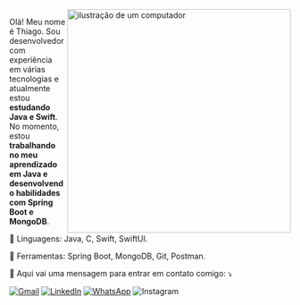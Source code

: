 <img src="https://raw.githubusercontent.com/MicaelliMedeiros/micaellimedeiros/master/image/computer-illustration.png" alt="ilustração de um computador" min-width="400px" max-width="400px" width="400px" align="right">

<p align="left"> 
  Olá! Meu nome é Thiago. Sou desenvolvedor com experiência em várias tecnologias e atualmente estou <strong>estudando Java e Swift</strong>.<br>
  No momento, estou <strong>trabalhando no meu aprendizado em Java e desenvolvendo habilidades com Spring Boot e MongoDB</strong>.
</p>

<p align="left">
  🦄 Linguagens: Java, C, Swift, SwiftUI.
</p>

<p align="left">
  💼 Ferramentas: Spring Boot, MongoDB, Git, Postman.
</p>

<p align="left">
  💌 Aqui vai uma mensagem para entrar em contato comigo: ⤵️
</p>

<p align="left">
  <a href="mailto:thiago8jesusaraujo@gmail.com" title="Gmail">
  <img src="https://img.shields.io/badge/-Gmail-FF0000?style=flat-square&labelColor=FF0000&logo=gmail&logoColor=white&link=mailto:seuemail@gmail.com" alt="Gmail"/></a>
  <a href="https://www.linkedin.com/in/tiagocomth/" title="LinkedIn">
  <img src="https://img.shields.io/badge/-Linkedin-0e76a8?style=flat-square&logo=Linkedin&logoColor=white&link=https://www.linkedin.com/in/seu-linkedin" alt="LinkedIn"/></a>
  <a href="https://api.whatsapp.com/send?phone=5561991208316" title="WhatsApp">
  <img src="https://img.shields.io/badge/-WhatsApp-25d366?style=flat-square&labelColor=25d366&logo=whatsapp&logoColor=white&link=https://api.whatsapp.com/send?phone=seunumerodetelefone" alt="WhatsApp"/></a>
  <img src="https://img.shields.io/badge/-Instagram-DF0174?style=flat-square&labelColor=DF0174&logo=instagram&logoColor=white&link=https://www.instagram.com/4tigas" alt="Instagram"/></a>
</p>
